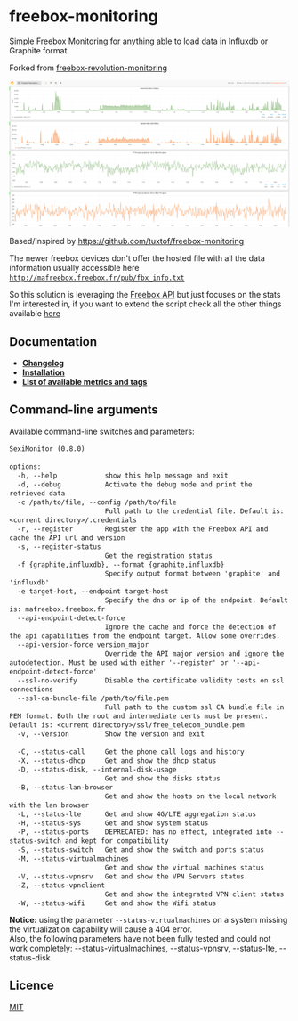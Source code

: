 # freebox-monitoring
Simple Freebox Monitoring for anything able to load data in Influxdb or Graphite format.

Forked from [freebox-revolution-monitoring](https://github.com/tsugliani/freebox-revolution-monitoring)

![freebox monitoring dashboard](doc/freebox_dashboard.png)

Based/Inspired by https://github.com/tuxtof/freebox-monitoring

The newer freebox devices don't offer the hosted file with all the data information usually accessible here [`http://mafreebox.freebox.fr/pub/fbx_info.txt`](http://mafreebox.freebox.fr/pub/fbx_info.txt)

So this solution is leveraging the [Freebox API](http://dev.freebox.fr/sdk/os/) but just focuses on the stats I'm interested in, if you want to extend the script check all the other things available [here](http://dev.freebox.fr/sdk/os/connection/)


## Documentation

* **[Changelog](CHANGELOG.md)**
* **[Installation](doc/installation.md)**
* **[List of available metrics and tags](doc/output_metrics.md)**


## Command-line arguments

Available command-line switches and parameters:

```
SexiMonitor (0.8.0)

options:
  -h, --help            show this help message and exit
  -d, --debug           Activate the debug mode and print the retrieved data
  -c /path/to/file, --config /path/to/file
                        Full path to the credential file. Default is: <current directory>/.credentials
  -r, --register        Register the app with the Freebox API and cache the API url and version
  -s, --register-status
                        Get the registration status
  -f {graphite,influxdb}, --format {graphite,influxdb}
                        Specify output format between 'graphite' and 'influxdb'
  -e target-host, --endpoint target-host
                        Specify the dns or ip of the endpoint. Default is: mafreebox.freebox.fr
  --api-endpoint-detect-force
                        Ignore the cache and force the detection of the api capabilities from the endpoint target. Allow some overrides.
  --api-version-force version_major
                        Override the API major version and ignore the autodetection. Must be used with either '--register' or '--api-endpoint-detect-force'
  --ssl-no-verify       Disable the certificate validity tests on ssl connections
  --ssl-ca-bundle-file /path/to/file.pem
                        Full path to the custom ssl CA bundle file in PEM format. Both the root and intermediate certs must be present. Default is: <current directory>/ssl/free_telecom_bundle.pem
  -v, --version         Show the version and exit

  -C, --status-call     Get the phone call logs and history
  -X, --status-dhcp     Get and show the dhcp status
  -D, --status-disk, --internal-disk-usage
                        Get and show the disks status
  -B, --status-lan-browser
                        Get and show the hosts on the local network with the lan browser
  -L, --status-lte      Get and show 4G/LTE aggregation status
  -H, --status-sys      Get and show system status
  -P, --status-ports    DEPRECATED: has no effect, integrated into --status-switch and kept for compatibility
  -S, --status-switch   Get and show the switch and ports status
  -M, --status-virtualmachines
                        Get and show the virtual machines status
  -V, --status-vpnsrv   Get and show the VPN Servers status
  -Z, --status-vpnclient
                        Get and show the integrated VPN client status
  -W, --status-wifi     Get and show the Wifi status

```

**Notice:** using the parameter `--status-virtualmachines` on a system missing the virtualization capability will cause a 404 error.  
Also, the following parameters have not been fully tested and could not work completely: --status-virtualmachines, --status-vpnsrv, --status-lte, --status-disk


## Licence

[MIT](LICENSE)